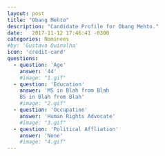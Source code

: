 ```yaml
---
layout: post
title: "Obang Mehto"
description: "Candidate Profile for Obang Mehto."
date:   2017-11-12 17:46:41 -0300
categories: Nominees
#by: 'Gustavo Quinalha'
icon: 'credit-card'
questions:
  - question: 'Age'
    answer: '44'
    #image: "1.gif"
  - question: 'Education'
    answer: 'MS in Blah from Blah
    BS in Blah from Blah'
    #image: "2.gif"
  - question: 'Occupation'
    answer: 'Human Rights Advocate'
    #image: "3.gif"
  - question: 'Political Affliation'
    answer: 'None'
    #image: "4.gif"
---
```

